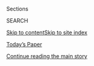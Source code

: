 <div id="app">

<div>

<div class="NYTAppHideMasthead css-1r6wvpq e1suatyy0">

<div class="section css-ui9rw0 e1suatyy2">

<div class="css-eph4ug er09x8g0">

<div class="css-6n7j50">

</div>

<span class="css-1dv1kvn">Sections</span>

<div class="css-10488qs">

<span class="css-1dv1kvn">SEARCH</span>

</div>

[Skip to content](#site-content)[Skip to site
index](#site-index)

</div>

<div class="css-10698na e1huz5gh0">

</div>

</div>

<div id="masthead-bar-one" class="section hasLinks css-15hmgas e1csuq9d3">

<div class="css-uqyvli e1csuq9d0">

</div>

<div class="css-1uqjmks e1csuq9d1">

</div>

<div class="css-9e9ivx">

[](https://myaccount.nytimes3xbfgragh.onion/auth/login?response_type=cookie&client_id=vi)

</div>

<div class="css-1bvtpon e1csuq9d2">

[Today’s Paper](https://www.nytimes3xbfgragh.onion/section/todayspaper)

</div>

</div>

</div>

</div>

<div data-aria-hidden="false">

<div id="site-content" data-role="main">

<div id="top-wrapper" class="css-15p45cc eaca97t0" type="top">

<div id="top-slug" class="css-19x0jxb eaca97t1" hidden="">

Advertisement

</div>

[Continue reading the main
story](#after-top)

<div class="ad top-wrapper" style="text-align:center;height:100%;display:block;min-height:90px">

<div id="top" class="place-ad" data-position="top" data-size-key="top">

</div>

</div>

<div id="after-top">

</div>

</div>

<div id="byline" class="section css-15h4p1b e9abtgs0">

<div class="css-1j21atc e1svk9qx1">

<div class="css-nfcc9b e1svk9qx3">

<div class="css-cnx41t">

![Portrait of Nicholas St.
Fleur](https://static01.graylady3jvrrxbe.onion/images/2018/02/20/multimedia/author-nicholas-st-fleur/author-nicholas-st-fleur-thumbLarge.jpg)

</div>

<div class="css-vl9dhg e1svk9qx5">

<div class="css-1nrhkj6 e1svk9qx6">

# Nicholas St. Fleur

</div>

## <span></span>

Nicholas St. Fleur is a science reporter for the New York Times who
writes about archaeology, paleontology, space and other types of
interesting research, regularly for the desk's Trilobites column.

<span class="css-dd5dyy">More**</span>

</div>

</div>

</div>

<div>

<div id="mid1-wrapper" class="css-1mn4oms eaca97t0" type="rank">

<div id="mid1-slug" class="css-1tag3rd eaca97t1">

Advertisement

</div>

[Continue reading the main
story](#after-mid1)

<div id="mid1" class="ad mid1-wrapper" style="text-align:center;height:100%;display:block">

</div>

<div id="after-mid1">

</div>

</div>

</div>

<div class="css-185go5a e1o5byef0">

<div class="css-15cbhtu">

  - [Latest](#stream-panel)
  - <span class="css-6n7j50">Search</span>
    <div class="control">
    <div class="label-container css-1dv1kvn">
    Search
    </div>
    <div class="css-wm4t3d">
    **<span id="clear-search-input" class="css-1dv1kvn">Clear this text
    input</span>
    </div>
    </div>
    <span class="css-1iovbfw"></span>

<div id="stream-panel" class="section css-8msx5b e1jz0cab1">

<div class="css-13mho3u">

1.  
    
    <div class="css-1cp3ece">
    
    <div class="css-1l4spti">
    
    [](/2020/08/11/science/perseid-meteor-shower.html)
    
    <div class="css-79elbk">
    
    ![](https://static01.graylady3jvrrxbe.onion/images/2017/07/18/science/space-calendar-perseids/space-calendar-perseids-thumbWide-v2.jpg?quality=75&auto=webp&disable=upscale)
    
    </div>
    
    ## Perseid Meteor Shower: Watch It Peak in Night Skies
    
    Meteor showers can light up night skies from dusk to dawn, and if
    you’re lucky you might be able to catch a glimpse.
    
    <div class="css-1nqbnmb ea5icrr0">
    
    By <span class="css-1n7hynb">Nicholas St.
    Fleur</span>
    
    </div>
    
    </div>
    
    <div class="css-1lc2l26 e1xfvim33">
    
    </div>
    
    </div>

2.  
    
    <div class="css-1cp3ece">
    
    <div class="css-1l4spti">
    
    [](/2020/07/21/parenting/dinosaur-kids.html)
    
    <div class="css-79elbk">
    
    ![](https://static01.graylady3jvrrxbe.onion/images/2020/07/21/parenting/dinofinal/dinofinal-thumbWide.png?quality=75&auto=webp&disable=upscale)
    
    </div>
    
    ## A Paleontologist’s Guide to Playing with Your Dinosaur-Obsessed Kid
    
    Paleontologists say parents should nurture children’s romance with
    playing with dinosaurs, for “Paleontology is the gateway to
    science.”
    
    <div class="css-1nqbnmb ea5icrr0">
    
    By <span class="css-1n7hynb">Nicholas St.
    Fleur</span>
    
    </div>
    
    </div>
    
    <div class="css-1lc2l26 e1xfvim33">
    
    </div>
    
    </div>

3.  
    
    <div class="css-1cp3ece">
    
    <div class="css-1l4spti">
    
    [](/es/2020/05/26/espanol/ciencia-y-tecnologia/esclavitud-africa-mexico.html)
    
    <div class="css-79elbk">
    
    ![](https://static01.graylady3jvrrxbe.onion/images/2020/05/26/science/26Restos-ES-1/01TB-SKELETONS2C-thumbWide-v6.jpg?quality=75&auto=webp&disable=upscale)
    
    </div>
    
    ## La historia que cuentan los restos de tres africanos en una tumba de México
    
    En una fosa común del siglo XVI en Ciudad de México aparecieron los
    huesos de tres hombres que podrían ser unos de los primeros en ser
    obligados a salir de África y para ser esclavizados en las Américas.
    
    <div class="css-1nqbnmb ea5icrr0">
    
    By <span class="css-1n7hynb">Nicholas St. Fleur</span>
    
    </div>
    
    <div class="css-185051n">
    
    [Read in
    English](https://www.nytimes3xbfgragh.onion/2020/05/01/science/africans-slavery-mexico-grave.html "Read in English")
    
    </div>
    
    </div>
    
    <div class="css-1lc2l26 e1xfvim33">
    
    </div>
    
    </div>

4.  
    
    <div class="css-1cp3ece">
    
    <div class="css-1l4spti">
    
    [](/2020/05/04/science/eta-aquarids-meteor-shower.html)
    
    <div class="css-79elbk">
    
    ![](https://static01.graylady3jvrrxbe.onion/images/2016/05/30/science/30TB-EtaAquarids/30TB-EtaAquarids-thumbWide-v6.jpg?quality=75&auto=webp&disable=upscale)
    
    </div>
    
    ## Eta Aquarids: Watch Halley’s Comet’s Meteor Shower Peak in Night Skies
    
    Meteor showers can light up night skies from dusk to dawn, and if
    you’re lucky you might be able to catch a glimpse.
    
    <div class="css-1nqbnmb ea5icrr0">
    
    By <span class="css-1n7hynb">Nicholas St.
    Fleur</span>
    
    </div>
    
    </div>
    
    <div class="css-1lc2l26 e1xfvim33">
    
    </div>
    
    </div>

5.  
    
    <div class="css-1cp3ece">
    
    <div class="css-1l4spti">
    
    [](/2020/05/01/science/africans-slavery-mexico-grave.html)
    
    <div class="css-79elbk">
    
    ![](https://static01.graylady3jvrrxbe.onion/images/2020/05/26/science/01TB-SKELETONS2C/01TB-SKELETONS2C-thumbWide-v6.jpg?quality=75&auto=webp&disable=upscale)
    
    </div>
    
    ## 3 Africans in Mexico City Grave Tell Stories of Slavery’s Toll
    
    The men might have been among the earliest to be stolen from their
    homeland and brought to the Americas.
    
    <div class="css-1nqbnmb ea5icrr0">
    
    By <span class="css-1n7hynb">Nicholas St. Fleur</span>
    
    </div>
    
    <div class="css-185051n">
    
    [Leer en
    español](https://www.nytimes3xbfgragh.onion/es/2020/05/26/espanol/ciencia-y-tecnologia/esclavitud-africa-mexico.html "Read in Spanish")
    
    </div>
    
    </div>
    
    <div class="css-1lc2l26 e1xfvim33">
    
    </div>
    
    </div>

6.  
    
    <div class="css-1cp3ece">
    
    <div class="css-1l4spti">
    
    [](/2020/04/22/science/throwing-stick-hunting.html)
    
    <div class="css-79elbk">
    
    ![](https://static01.graylady3jvrrxbe.onion/images/2020/04/22/science/22TB-STICK1/merlin_171817317_694eb3bd-ec54-4a49-959d-54d2c0c10ddb-thumbWide.jpg?quality=75&auto=webp&disable=upscale)
    
    </div>
    
    ### <span class="css-m70j1g">Trilobites</span>
    
    ## A Short, Pointy, 300,000-Year-Old Clue to Our Ancestors’ Hunting Prowess
    
    Archaeologists in Germany found a throwing stick that might have
    been used by a species that preceded Neanderthals.
    
    <div class="css-1nqbnmb ea5icrr0">
    
    By <span class="css-1n7hynb">Nicholas St.
    Fleur</span>
    
    </div>
    
    </div>
    
    <div class="css-1lc2l26 e1xfvim33">
    
    </div>
    
    </div>

7.  
    
    <div class="css-1cp3ece">
    
    <div class="css-1l4spti">
    
    [](/2020/04/21/science/lyrids-meteor-shower.html)
    
    <div class="css-79elbk">
    
    ![](https://static01.graylady3jvrrxbe.onion/images/2018/01/08/science/18TB-Lyrid/18TB-Lyrid-thumbWide-v2.jpg?quality=75&auto=webp&disable=upscale)
    
    </div>
    
    ## Lyrid Meteor Shower 2020: Watch It Peak in Night Skies
    
    Meteor showers can light up night skies from dusk to dawn, and if
    you’re lucky you might be able to catch a glimpse.
    
    <div class="css-1nqbnmb ea5icrr0">
    
    By <span class="css-1n7hynb">Nicholas St.
    Fleur</span>
    
    </div>
    
    </div>
    
    <div class="css-1lc2l26 e1xfvim33">
    
    </div>
    
    </div>

8.  
    
    <div class="css-1cp3ece">
    
    <div class="css-1l4spti">
    
    [](/2020/04/02/science/skulls-africa-caves.html)
    
    <div class="css-79elbk">
    
    ![](https://static01.graylady3jvrrxbe.onion/images/2020/04/02/science/02TB-SKULLS1/02TB-SKULLS1-thumbWide.jpg?quality=75&auto=webp&disable=upscale)
    
    </div>
    
    ## Skull Fossils in Cave Show Mix of Human Relatives Roamed South Africa
    
    The excavation found the oldest known Homo erectus, a direct
    ancestor of our species, living around the same time as other
    extinct hominins.
    
    <div class="css-1nqbnmb ea5icrr0">
    
    By <span class="css-1n7hynb">Nicholas St.
    Fleur</span>
    
    </div>
    
    </div>
    
    <div class="css-1lc2l26 e1xfvim33">
    
    </div>
    
    </div>

9.  
    
    <div class="css-1cp3ece">
    
    <div class="css-1l4spti">
    
    [](/2020/03/26/science/neanderthals-fishing-ocean.html)
    
    <div class="css-79elbk">
    
    ![](https://static01.graylady3jvrrxbe.onion/images/2020/03/31/science/26TB-NEANDERTHALFISH2/26TB-NEANDERTHALFISH2-thumbWide.jpg?quality=75&auto=webp&disable=upscale)
    
    </div>
    
    ### <span class="css-m70j1g">trilobites</span>
    
    ## Neanderthals Feasted on Seafood, Seabirds, Perhaps Even Dolphins
    
    Scientists say that a discovery in a seaside Portuguese cave further
    challenges popular images of Neanderthals as meat-eating brutes.
    
    <div class="css-1nqbnmb ea5icrr0">
    
    By <span class="css-1n7hynb">Nicholas St.
    Fleur</span>
    
    </div>
    
    </div>
    
    <div class="css-1lc2l26 e1xfvim33">
    
    </div>
    
    </div>

10. 
    
    <div class="css-1cp3ece">
    
    <div class="css-1l4spti">
    
    [](/2020/03/17/science/mammoth-bones-circle.html)
    
    <div class="css-79elbk">
    
    ![](https://static01.graylady3jvrrxbe.onion/images/2020/03/24/science/17TB-MAMMOTHS1/17TB-MAMMOTHS1-thumbWide.jpg?quality=75&auto=webp&disable=upscale)
    
    </div>
    
    ### <span class="css-m70j1g">Trilobites</span>
    
    ## This Mysterious Ancient Structure Was Made of Mammoth Bones
    
    The ring of skulls, skeletons, tusks and other bones was too large
    for a roof, scientists say, so what was it for?
    
    <div class="css-1nqbnmb ea5icrr0">
    
    By <span class="css-1n7hynb">Nicholas St. Fleur</span>
    
    </div>
    
    </div>
    
    <div class="css-1lc2l26 e1xfvim33">
    
    </div>
    
    </div>

<div class="css-13mho3u">

<div class="css-1t62hi8">

<div class="css-1stvaey">

Show
More

<div>

<div style="border:0;clip:rect(0 0 0 0);height:1px;margin:-1px;overflow:hidden;white-space:nowrap;padding:0;width:1px;position:absolute" data-role="log" data-aria-live="assertive">

</div>

<div style="border:0;clip:rect(0 0 0 0);height:1px;margin:-1px;overflow:hidden;white-space:nowrap;padding:0;width:1px;position:absolute" data-role="log" data-aria-live="assertive">

</div>

<div style="border:0;clip:rect(0 0 0 0);height:1px;margin:-1px;overflow:hidden;white-space:nowrap;padding:0;width:1px;position:absolute" data-role="log" data-aria-live="polite">

</div>

<div style="border:0;clip:rect(0 0 0 0);height:1px;margin:-1px;overflow:hidden;white-space:nowrap;padding:0;width:1px;position:absolute" data-role="log" data-aria-live="polite">

</div>

</div>

</div>

</div>

</div>

</div>

<div class="css-g6hk37 supplemental">

<div id="mid2-wrapper" class="css-10wkyv7 eaca97t0" type="lede">

<div id="mid2-slug" class="css-1tag3rd eaca97t1">

Advertisement

</div>

[Continue reading the main
story](#after-mid2)

<div id="mid2" class="ad mid2-wrapper" style="text-align:center;height:100%;display:block;min-height:250px">

</div>

<div id="after-mid2">

</div>

</div>

## Follow Elsewhere

<div class="module-body">

  - [**<span data-aria-hidden="true">nicholas.st.fleur</span><span class="css-1dv1kvn">facebook
    page for
    nicholas.st.fleur</span>](https://www.facebookcorewwwi.onion/nicholas.st.fleur)
  - [**<span data-aria-hidden="true">scifleur</span><span class="css-1dv1kvn">twitter
    page for scifleur</span>](https://twitter.com/scifleur)

</div>

</div>

</div>

</div>

</div>

</div>

</div>

## Site Index

<div>

</div>

## Site Information Navigation

  - [© <span>2020</span> <span>The New York Times
    Company</span>](https://help.nytimes3xbfgragh.onion/hc/en-us/articles/115014792127-Copyright-notice)

<!-- end list -->

  - [NYTCo](https://www.nytco.com/)
  - [Contact
    Us](https://help.nytimes3xbfgragh.onion/hc/en-us/articles/115015385887-Contact-Us)
  - [Work with us](https://www.nytco.com/careers/)
  - [Advertise](https://nytmediakit.com/)
  - [T Brand Studio](http://www.tbrandstudio.com/)
  - [Your Ad
    Choices](https://www.nytimes3xbfgragh.onion/privacy/cookie-policy#how-do-i-manage-trackers)
  - [Privacy](https://www.nytimes3xbfgragh.onion/privacy)
  - [Terms of
    Service](https://help.nytimes3xbfgragh.onion/hc/en-us/articles/115014893428-Terms-of-service)
  - [Terms of
    Sale](https://help.nytimes3xbfgragh.onion/hc/en-us/articles/115014893968-Terms-of-sale)
  - [Site
    Map](https://spiderbites.nytimes3xbfgragh.onion)
  - [Help](https://help.nytimes3xbfgragh.onion/hc/en-us)
  - [Subscriptions](https://www.nytimes3xbfgragh.onion/subscription?campaignId=37WXW)

</div>

</div>
